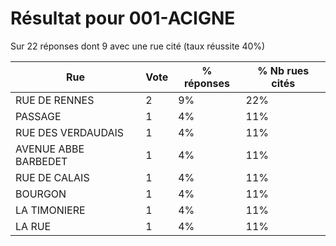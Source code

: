 # Résultat pour 001-ACIGNE

Sur 22 réponses dont 9 avec une rue cité (taux réussite 40%)

| Rue | Vote | % réponses | % Nb rues cités|
|-----|------|------------|----------------|
| RUE DE RENNES | 2 | 9% | 22%|
| PASSAGE | 1 | 4% | 11%|
| RUE DES VERDAUDAIS | 1 | 4% | 11%|
| AVENUE ABBE BARBEDET | 1 | 4% | 11%|
| RUE DE CALAIS | 1 | 4% | 11%|
| BOURGON | 1 | 4% | 11%|
| LA TIMONIERE | 1 | 4% | 11%|
| LA RUE | 1 | 4% | 11%|
